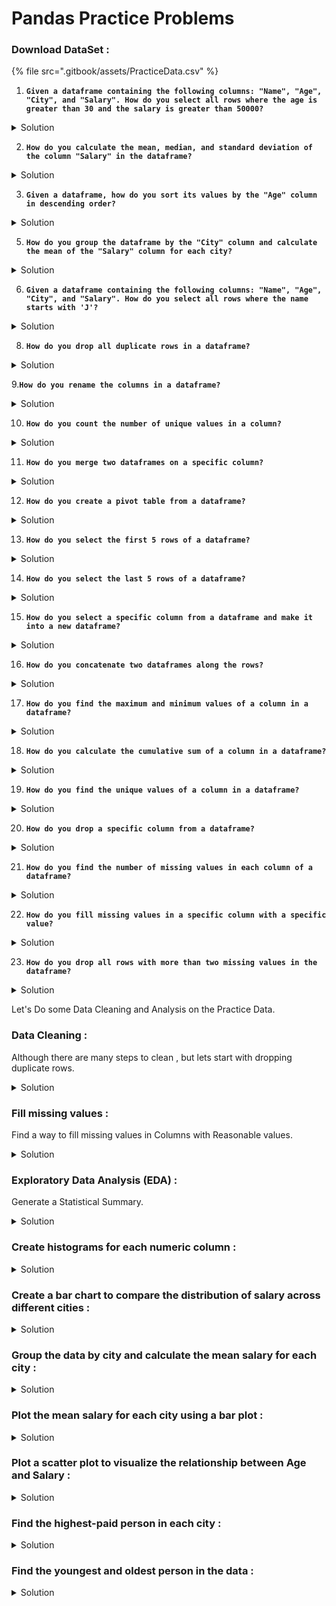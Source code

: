 # Pandas Practice Problems

### Download DataSet :&#x20;

{% file src=".gitbook/assets/PracticeData.csv" %}

1. **`Given a dataframe containing the following columns: "Name", "Age", "City", and "Salary". How do you select all rows where the age is greater than 30 and the salary is greater than 50000?`**

<details>

<summary>Solution</summary>

```python
df[(df['Age'] > 30) & (df['Salary'] > 50000)]
```

</details>

2. **`How do you calculate the mean, median, and standard deviation of the column "Salary" in the dataframe?`**

<details>

<summary>Solution</summary>

```python
mean = df['Salary'].mean()
median = df['Salary'].median()
standard_deviation = df['Salary'].std()
```

</details>

3. **`Given a dataframe, how do you sort its values by the "Age" column in descending order?`**

<details>

<summary>Solution</summary>

```python
df.dropna(axis=0, how='any')
```

</details>

5. **`How do you group the dataframe by the "City" column and calculate the mean of the "Salary" column for each city?`**

<details>

<summary>Solution</summary>

```python
df.groupby('City')['Salary'].mean()
```

</details>

6. **`Given a dataframe containing the following columns: "Name", "Age", "City", and "Salary". How do you select all rows where the name starts with 'J'?`**

<details>

<summary>Solution</summary>

```python
df[df['Name'].str.startswith('J')]
```

</details>

8. **`How do you drop all duplicate rows in a dataframe?`**

<details>

<summary>Solution</summary>

```python
df.drop_duplicates(keep='first', inplace=True)
```

</details>

9.**`How do you rename the columns in a dataframe?`**

<details>

<summary>Solution</summary>

```python
df.rename(columns={'Old_Column_Name':'New_Column_Name'}, inplace=True)
```

</details>

10. **`How do you count the number of unique values in a column?`**

<details>

<summary>Solution</summary>

```python
df['City'].nunique()
```

</details>

11. **`How do you merge two dataframes on a specific column?`**

<details>

<summary>Solution</summary>

```python

merged_df = pd.merge(df1, df2, on='Column_Name')

```

</details>

12. **`How do you create a pivot table from a dataframe?`**

<details>

<summary>Solution</summary>

```python
pivot_table = df.pivot_table(index='Column1', columns='Column2', values='Column3')

```

</details>

13. **`How do you select the first 5 rows of a dataframe?`**

<details>

<summary>Solution</summary>

```python
df.head(5)

```

</details>

14. **`How do you select the last 5 rows of a dataframe?`**

<details>

<summary>Solution</summary>

```python
df.tail(5)

```

</details>

15. **`How do you select a specific column from a dataframe and make it into a new dataframe?`**

<details>

<summary>Solution</summary>

```python
new_df = df[['Column_Name']]

```

</details>

16. **`How do you concatenate two dataframes along the rows?`**

<details>

<summary>Solution</summary>

```python
concatenated_df = pd.concat([df1, df2], axis=0)

```

</details>

17. **`How do you find the maximum and minimum values of a column in a dataframe?`**

<details>

<summary>Solution</summary>

```python
max_value = df['Column_Name'].max()
min_value = df['Column_Name'].min()

```

</details>

18. **`How do you calculate the cumulative sum of a column in a dataframe?`**

<details>

<summary>Solution</summary>

```python
df['Column_Name'].cumsum()

```

</details>

19. **`How do you find the unique values of a column in a dataframe?`**

<details>

<summary>Solution</summary>

```python
df['Column_Name'].unique()

```

</details>

20. **`How do you drop a specific column from a dataframe?`**

<details>

<summary>Solution</summary>

```python

df.drop('Column_Name', axis=1, inplace=True)

```

</details>

21. **`How do you find the number of missing values in each column of a dataframe?`**

<details>

<summary>Solution</summary>

```python
df.isnull().sum()

```

</details>

22. **`How do you fill missing values in a specific column with a specific value?`**

<details>

<summary>Solution</summary>

```python
df['Column_Name'].fillna(value, inplace=True)

```

</details>

23. **`How do you drop all rows with more than two missing values in the dataframe?`**

<details>

<summary>Solution</summary>

```python
Solution:
df.dropna(thresh=len(df) - 2, axis=0, inplace=True)

```

</details>

Let's Do some Data Cleaning and Analysis on the Practice Data.

### Data Cleaning :&#x20;

Although there are many steps to clean , but lets start with dropping duplicate rows.

<details>

<summary>Solution</summary>

```python
df = df.drop_duplicates()
```

</details>

### Fill missing values :&#x20;

Find a way to fill missing values in Columns with Reasonable values.

<details>

<summary>Solution</summary>

```python
df['Name'].fillna(df['Name'].mode()[0], inplace=True)
df['Age'].fillna(df['Age'].mean(), inplace=True)
df['City'].fillna(df['City'].mode()[0], inplace=True)
df['Salary'].fillna(df['Salary'].mean(), inplace=True)
```

</details>

### Exploratory Data Analysis (EDA) :&#x20;

Generate a Statistical Summary.

<details>

<summary>Solution</summary>

```python
print(df.describe())
```

</details>

### Create histograms for each numeric column :&#x20;

<details>

<summary>Solution</summary>

```python
df.hist()
plt.show()
```

</details>

### Create a bar chart to compare the distribution of salary across different cities :&#x20;

<details>

<summary>Solution</summary>

```python
grouped_data = df.groupby('City')['Salary'].mean().reset_index()
plt.bar(grouped_data['City'], grouped_data['Salary'])
plt.xlabel('City')
plt.ylabel('Average Salary')
plt.show()
```

</details>

### Group the data by city and calculate the mean salary for each city :&#x20;

<details>

<summary>Solution</summary>

```python
city_group = df.groupby('City')
mean_salary_by_city = city_group['Salary'].mean().reset_index()
```

</details>

### Plot the mean salary for each city using a bar plot :&#x20;

<details>

<summary>Solution</summary>

```python
plt.bar(mean_salary_by_city['City'], mean_salary_by_city['Salary'])
plt.xlabel("City")
plt.ylabel("Mean Salary")
plt.title("Mean Salary by City")
plt.xticks(rotation=45)
plt.show()
```

</details>

### Plot a scatter plot to visualize the relationship between Age and Salary :&#x20;

<details>

<summary>Solution</summary>

```python
plt.scatter(df['Age'], df['Salary'])
plt.xlabel("Age")
plt.ylabel("Salary")
plt.title("Relationship between Age and Salary")
plt.show()
```

</details>

### Find the highest-paid person in each city :&#x20;

<details>

<summary>Solution</summary>

```python
top_paid_by_city = city_group['Salary'].max().reset_index()
print("The highest-paid person in each city:")
print(top_paid_by_city)
```

</details>

### Find the youngest and oldest person in the data :&#x20;

<details>

<summary>Solution</summary>

```python
min_age = df['Age'].min()
max_age = df['Age'].max()
print("The youngest person in the data is", df.loc[df['Age'] == min_age, 'Name'].iloc[0], "with an age of", min_age)
print("The oldest person in the data is", df.loc[df['Age'] == max_age, 'Name'].iloc[0], "with an age of", max_age)
```

</details>

